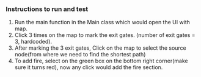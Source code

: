 ### Instructions to run and test

1. Run the main function in the Main class which would open the UI with map.
2. Click 3 times on the map to mark the exit gates. (number of exit gates = 3, hardcoded).
3. After marking the 3 exit gates, Click on the map to select the source node(from where we need to find the shortest path)
4. To add fire, select on the green box on the bottom right corner(make sure it turns red), now any click would add the fire section.
